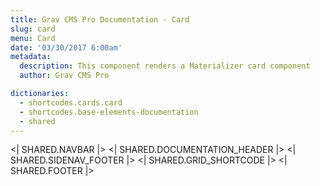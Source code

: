 ```yaml
---
title: Grav CMS Pro Documentation - Card
slug: card
menu: Card
date: '03/30/2017 6:00am'
metadata:
  description: This component renders a Materializer card component
  author: Grav CMS Pro

dictionaries:
  - shortcodes.cards.card
  - shortcodes.base-elements-documentation
  - shared
---
```


<| SHARED.NAVBAR |>
<| SHARED.DOCUMENTATION_HEADER |>
<| SHARED.SIDENAV_FOOTER |>
<| SHARED.GRID_SHORTCODE |>
<| SHARED.FOOTER |>
